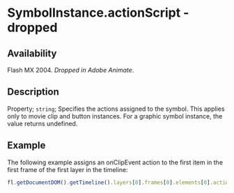 # SymbolInstance.actionScript - dropped

## Availability

Flash MX 2004. *Dropped in Adobe Animate*.

## Description

Property; `string`; Specifies the actions assigned to the symbol. This applies only to movie clip and button instances. For a graphic symbol instance, the value returns undefined.

## Example

The following example assigns an onClipEvent action to the first item in the first frame of the first layer in the timeline:

```javascript
fl.getDocumentDOM().getTimeline().layers[0].frames[0].elements[0].actionScript = "onClipEvent(enterFrame) {trace('movie clip enterFrame');}";
```
